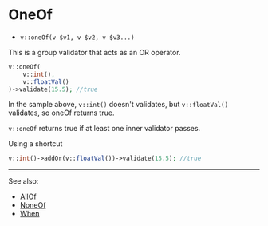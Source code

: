 # OneOf

- `v::oneOf(v $v1, v $v2, v $v3...)`

This is a group validator that acts as an OR operator.

```php
v::oneOf(
    v::int(),
    v::floatVal()
)->validate(15.5); //true
```

In the sample above, `v::int()` doesn't validates, but
`v::floatVal()` validates, so oneOf returns true.

`v::oneOf` returns true if at least one inner validator
passes.

Using a shortcut

```php
v::int()->addOr(v::floatVal())->validate(15.5); //true
```

***
See also:

  * [AllOf](AllOf.md)
  * [NoneOf](NoneOf.md)
  * [When](When.md)
